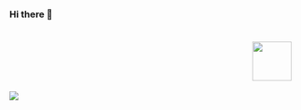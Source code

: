 ### Hi there 👋


<h1 align="right"><img src="https://u.cubeupload.com/nekris/imageprocessing20210.gif" height="70"/></h1>



![](https://github-profile-summary-cards.vercel.app/api/cards/profile-details?username=nekriS&theme=solarized_dark)
